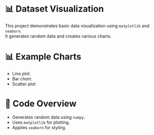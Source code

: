 # 📊 Dataset Visualization 

This project demonstrates basic data visualization using `matplotlib` and `seaborn`.  
It generates random data and creates various charts.

# 📊 Example Charts
* Line *plot*.
* Bar *chart*.
* Scatter *plot*.

# 📝 Code Overview
* Generates random data using `numpy`.
* Uses `matplotlib` for plotting.
* Applies `seaborn` for styling.
